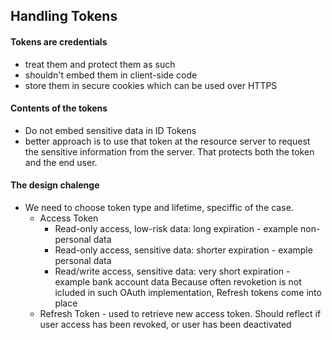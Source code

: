 ## Handling Tokens

#### Tokens are credentials
- treat them and protect them as such
- shouldn't embed them in client-side code
- store them in secure cookies which can be used over HTTPS

#### Contents of the tokens
- Do not embed sensitive data in ID Tokens
- better approach is to use that token at the resource server to request the sensitive information from the server.
  That protects both the token and the end user.

#### The design chalenge
- We need to choose token type and lifetime, speciffic of the case.
  - Access Token
    - Read-only access, low-risk data: long expiration - example non-personal data
    - Read-only access, sensitive data: shorter expiration - example personal data
    - Read/write access, sensitive data: very short expiration - example bank account data
    Because often revoketion is not icluded in such OAuth implementation, Refresh tokens come into place
  - Refresh Token - used to retrieve new access token. Should reflect if user access has been revoked, or user has been deactivated

